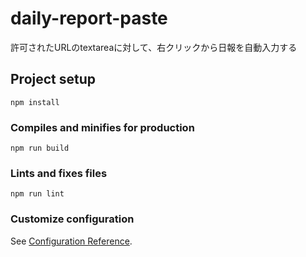 # daily-report-paste
許可されたURLのtextareaに対して、右クリックから日報を自動入力する

## Project setup
```
npm install
```

### Compiles and minifies for production
```
npm run build
```

### Lints and fixes files
```
npm run lint
```

### Customize configuration
See [Configuration Reference](https://cli.vuejs.org/config/).
